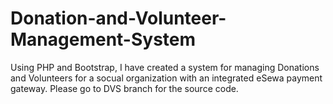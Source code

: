 # Donation-and-Volunteer-Management-System
Using PHP and Bootstrap, I have created a system for managing Donations and Volunteers for a socual organization with an integrated eSewa payment gateway.
Please go to DVS branch for the source code.
